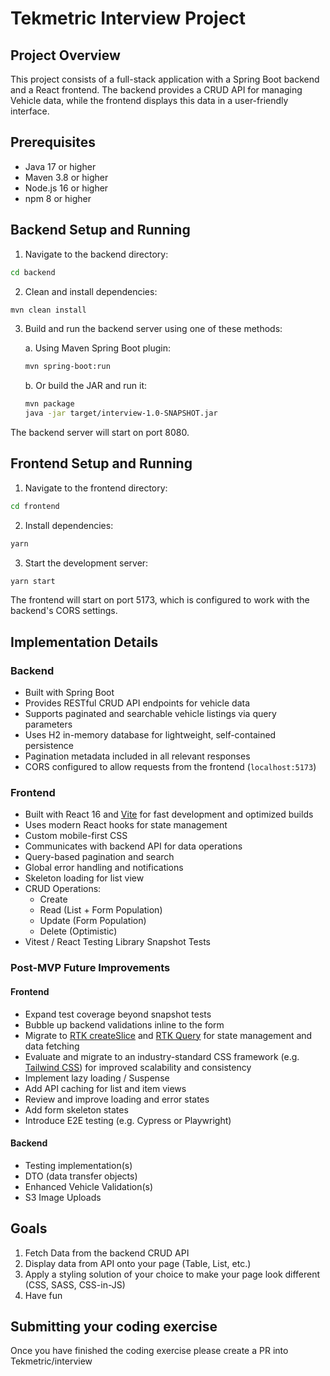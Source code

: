 # Tekmetric Interview Project

## Project Overview

This project consists of a full-stack application with a Spring Boot backend and a React frontend. The backend provides a CRUD API for managing Vehicle data, while the frontend displays this data in a user-friendly interface.

## Prerequisites

- Java 17 or higher
- Maven 3.8 or higher
- Node.js 16 or higher
- npm 8 or higher

## Backend Setup and Running

1. Navigate to the backend directory:

```bash
cd backend
```

2. Clean and install dependencies:

```bash
mvn clean install
```

3. Build and run the backend server using one of these methods:

   a. Using Maven Spring Boot plugin:

   ```bash
   mvn spring-boot:run
   ```

   b. Or build the JAR and run it:

   ```bash
   mvn package
   java -jar target/interview-1.0-SNAPSHOT.jar
   ```

The backend server will start on port 8080.

## Frontend Setup and Running

1. Navigate to the frontend directory:

```bash
cd frontend
```

2. Install dependencies:

```bash
yarn
```

3. Start the development server:

```bash
yarn start
```

The frontend will start on port 5173, which is configured to work with the backend's CORS settings.

## Implementation Details

### Backend

- Built with Spring Boot
- Provides RESTful CRUD API endpoints for vehicle data
- Supports paginated and searchable vehicle listings via query parameters
- Uses H2 in-memory database for lightweight, self-contained persistence
- Pagination metadata included in all relevant responses
- CORS configured to allow requests from the frontend (`localhost:5173`)

### Frontend

- Built with React 16 and [Vite](https://vitejs.dev/) for fast development and optimized builds
- Uses modern React hooks for state management
- Custom mobile-first CSS
- Communicates with backend API for data operations
- Query-based pagination and search
- Global error handling and notifications
- Skeleton loading for list view
- CRUD Operations:
  - Create
  - Read (List + Form Population)
  - Update (Form Population)
  - Delete (Optimistic)
- Vitest / React Testing Library Snapshot Tests

### Post-MVP Future Improvements

#### Frontend

- Expand test coverage beyond snapshot tests
- Bubble up backend validations inline to the form
- Migrate to [RTK createSlice](https://redux-toolkit.js.org/api/createSlice) and [RTK Query](https://redux-toolkit.js.org/rtk-query/overview) for state management and data fetching
- Evaluate and migrate to an industry-standard CSS framework (e.g. [Tailwind CSS](https://tailwindcss.com/)) for improved scalability and consistency
- Implement lazy loading / Suspense
- Add API caching for list and item views
- Review and improve loading and error states
- Add form skeleton states
- Introduce E2E testing (e.g. Cypress or Playwright)

#### Backend

- Testing implementation(s)
- DTO (data transfer objects)
- Enhanced Vehicle Validation(s)
- S3 Image Uploads

## Goals

1. Fetch Data from the backend CRUD API
2. Display data from API onto your page (Table, List, etc.)
3. Apply a styling solution of your choice to make your page look different (CSS, SASS, CSS-in-JS)
4. Have fun

## Submitting your coding exercise

Once you have finished the coding exercise please create a PR into Tekmetric/interview
